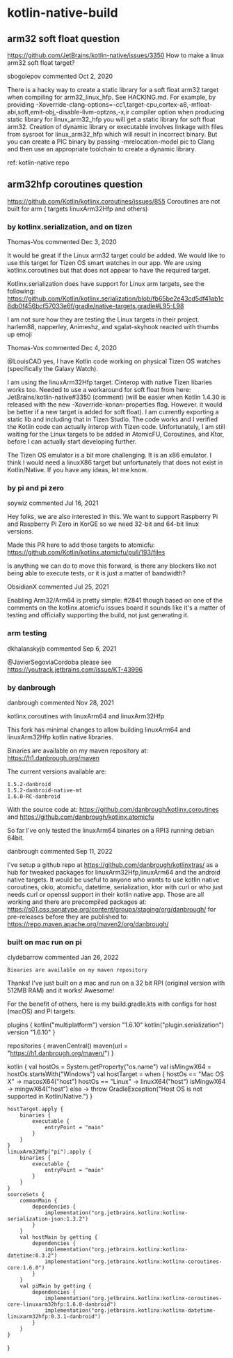 # kotlin-native-build

## arm32 soft float question

https://github.com/JetBrains/kotlin-native/issues/3350
How to make a linux arm32 soft float target?

sbogolepov commented Oct 2, 2020

There is a hacky way to create a static library for a soft float arm32 target when compiling for arm32_linux_hfp. See HACKING.md.
For example, by providing -Xoverride-clang-options=-cc1,target-cpu,cortex-a8,-mfloat-abi,soft,emit-obj,-disable-llvm-optzns,-x,ir compiler option when producing static library for linux_arm32_hfp you will get a static library for soft float arm32. Creation of dynamic library or executable involves linkage with files from sysroot for linux_arm32_hfp which will result in incorrect binary. But you can create a PIC binary by passing -mrelocation-model pic to Clang and then use an appropriate toolchain to create a dynamic library.

ref: kotlin-native repo


## arm32hfp coroutines question

https://github.com/Kotlin/kotlinx.coroutines/issues/855
Coroutines are not built for arm ( targets linuxArm32Hfp and others)

### by kotlinx.serialization, and on tizen

Thomas-Vos commented Dec 3, 2020

It would be great if the Linux arm32 target could be added. We would like to use this target for Tizen OS smart watches in our app. We are using kotlinx.coroutines but that does not appear to have the required target.

Kotlinx.serialization does have support for Linux arm targets, see the following: https://github.com/Kotlin/kotlinx.serialization/blob/fb65be2e43cd5df41ab1c8db0f456bcf57033e6f/gradle/native-targets.gradle#L95-L98

I am not sure how they are testing the Linux targets in their project.
harlem88, napperley, Animeshz, and sgalat-skyhook reacted with thumbs up emoji

Thomas-Vos commented Dec 4, 2020

@LouisCAD yes, I have Kotlin code working on physical Tizen OS watches (specifically the Galaxy Watch).

I am using the linuxArm32Hfp target. Cinterop with native Tizen libaries works too. Needed to use a workaround for soft float from here: JetBrains/kotlin-native#3350 (comment) (will be easier when Kotlin 1.4.30 is released with the new -Xoverride-konan-properties flag. However. it would be better if a new target is added for soft float). I am currently exporting a static lib and including that in Tizen Studio. The code works and I verified the Kotlin code can actually interop with Tizen code. Unfortunately, I am still waiting for the Linux targets to be added in AtomicFU, Coroutines, and Ktor, before I can actually start developing further.

The Tizen OS emulator is a bit more challenging. It is an x86 emulator. I think I would need a linuxX86 target but unfortunately that does not exist in Kotlin/Native. If you have any ideas, let me know.

### by pi and pi zero

soywiz commented Jul 16, 2021

Hey folks, we are also interested in this. We want to support Raspberry Pi and Raspberry Pi Zero in KorGE so we need 32-bit and 64-bit linux versions.

Made this PR here to add those targets to atomicfu: https://github.com/Kotlin/kotlinx.atomicfu/pull/193/files

Is anything we can do to move this forward, is there any blockers like not being able to execute tests, or it is just a matter of bandwidth?

ObsidianX commented Jul 25, 2021

Enabling Arm32/Arm64 is pretty simple: #2841 though based on one of the comments on the kotlinx.atomicfu issues board it sounds like it's a matter of testing and officially supporting the build, not just generating it.

### arm testing

dkhalanskyjb commented Sep 6, 2021

@JavierSegoviaCordoba please see https://youtrack.jetbrains.com/issue/KT-43996

### by danbrough

danbrough commented Nov 28, 2021

kotlinx.coroutines with linuxArm64 and linuxArm32Hfp

This fork has minimal changes to allow building linuxArm64 and linuxArm32Hfp kotlin native libraries.

Binaries are available on my maven repository at:
https://h1.danbrough.org/maven

The current versions available are:

    1.5.2-danbroid
    1.5.2-danbroid-native-mt
    1.6.0-RC-danbroid

With the source code at:
https://github.com/danbrough/kotlinx.coroutines
and https://github.com/danbrough/kotlinx.atomicfu

So far I've only tested the linuxArm64 binaries on a RPI3 running debian 64bit.

danbrough commented Sep 11, 2022

I've setup a github repo at https://github.com/danbrough/kotlinxtras/ as a hub for tweaked packages for linuxArm32Hfp,linuxArm64 and the android native targets.
It would be useful to anyone who wants to use kotlin native coroutines, okio, atomicfu, datetime, serialization, ktor with curl or who just needs curl or openssl support in their kotlin native app.
Those are all working and there are precompiled packages at:
https://s01.oss.sonatype.org/content/groups/staging/org/danbrough/ for pre-releases before they are published to: https://repo.maven.apache.org/maven2/org/danbrough/

### built on mac run on pi

clydebarrow commented Jan 26, 2022

    Binaries are available on my maven repository

Thanks! I've just built on a mac and run on a 32 bit RPI (original version with 512MB RAM) and it works! Awesome!

For the benefit of others, here is my build.gradle.kts with configs for host (macOS) and Pi targets:

plugins {
    kotlin("multiplatform") version "1.6.10"
    kotlin("plugin.serialization") version "1.6.10"
}

repositories {
    mavenCentral()
    maven(url = "https://h1.danbrough.org/maven/")
}

kotlin {
    val hostOs = System.getProperty("os.name")
    val isMingwX64 = hostOs.startsWith("Windows")
    val hostTarget = when {
        hostOs == "Mac OS X" -> macosX64("host")
        hostOs == "Linux" -> linuxX64("host")
        isMingwX64 -> mingwX64("host")
        else -> throw GradleException("Host OS is not supported in Kotlin/Native.")
    }

    hostTarget.apply {
        binaries {
            executable {
                entryPoint = "main"
            }
        }
    }
    linuxArm32Hfp("pi").apply {
        binaries {
            executable {
                entryPoint = "main"
            }
        }
    }
    sourceSets {
        commonMain {
            dependencies {
                implementation("org.jetbrains.kotlinx:kotlinx-serialization-json:1.3.2")
            }
        }
        val hostMain by getting {
            dependencies {
                implementation("org.jetbrains.kotlinx:kotlinx-datetime:0.3.2")
                implementation("org.jetbrains.kotlinx:kotlinx-coroutines-core:1.6.0")
            }
        }
        val piMain by getting {
            dependencies {
                implementation("org.jetbrains.kotlinx:kotlinx-coroutines-core-linuxarm32hfp:1.6.0-danbroid")
                implementation("org.jetbrains.kotlinx:kotlinx-datetime-linuxarm32hfp:0.3.1-danbroid")
            }
        }
    }
}

